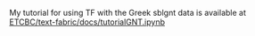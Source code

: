 My tutorial for using TF with the Greek sblgnt data is available at [ETCBC/text-fabric/docs/tutorialGNT.ipynb](https://github.com/ETCBC/text-fabric/blob/master/docs/tutorialGNT.ipynb)

